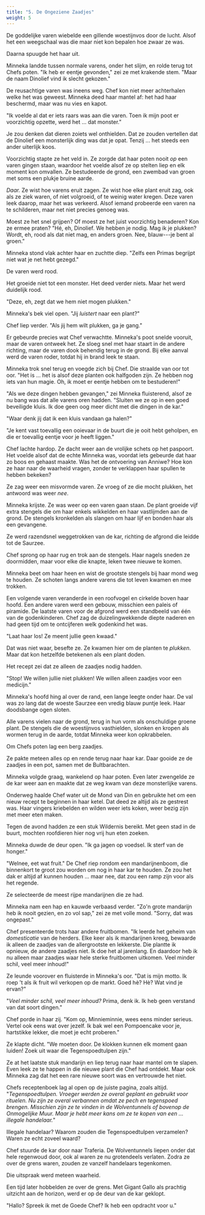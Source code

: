 ```yaml
---
title: "5. De Ongeziene Zaadjes"
weight: 5
---
```


De goddelijke varen wiebelde een gillende woestijnvos door de lucht. Alsof het een weegschaal was die maar niet kon bepalen hoe zwaar ze was. 

Daarna spuugde het haar uit.

Minneka landde tussen normale varens, onder het slijm, en rolde terug tot Chefs poten. "Ik heb er eentje gevonden," zei ze met krakende stem. "Maar de naam Dinolief vind ik slecht gekozen."

De reusachtige varen was ineens weg. Chef kon niet meer achterhalen welke het was geweest. Minneka deed haar mantel af: het had haar beschermd, maar was nu vies en kapot.

"Ik voelde al dat er iets raars was aan die varen. Toen ik mijn poot er voorzichtig opzette, werd het ... dat monster."

Je zou denken dat dieren zoiets wel onthielden. Dat ze zouden vertellen dat de Dinolief een monsterlijk ding was dat je opat. Tenzij ... het steeds een ander uiterlijk koos.

Voorzichtig stapte ze het veld in. Ze zorgde dat haar poten nooit _op_ een varen gingen staan, waardoor het voelde alsof ze op stelten liep en elk moment kon omvallen. Ze bestudeerde de grond, een zwembad van groen met soms een plukje bruine aarde.

_Daar._ Ze wist hoe varens eruit zagen. Ze wist hoe elke plant eruit zag, ook als ze ziek waren, of niet volgroeid, of te weinig water kregen. Deze varen leek daarop, maar het was verkeerd. Alsof iemand probeerde een varen na te schilderen, maar net niet precies genoeg was.

Moest ze het snel grijpen? Of moest ze het juist voorzichtig benaderen? Kon ze ermee praten? "Hé, eh, Dinolief. We hebben je nodig. Mag ik je plukken? Wordt, eh, rood als dat niet mag, en anders groen. Nee, blauw---je bent al groen."

Minneka stond vlak achter haar en zuchtte diep. "Zelfs een Primas begrijpt niet wat je net hebt gezegd."

De varen werd rood.

Het groeide niet tot een monster. Het deed verder niets. Maar het werd duidelijk rood.

"Deze, eh, zegt dat we hem niet mogen plukken."

Minneka's bek viel open. "Jij _luistert_ naar een plant?"

Chef liep verder. "Als jij hem wilt plukken, ga je gang."

Er gebeurde precies wat Chef verwachtte. Minneka's poot snelde vooruit, maar de varen ontweek het. Ze sloeg snel met haar staart in de andere richting, maar de varen dook behendig terug in de grond. Bij elke aanval werd de varen roder, totdat hij in brand leek te staan.

Minneka trok snel terug en voegde zich bij Chef. Die straalde van oor tot oor. "Het is ... het is alsof deze planten ook halfgoden zijn. Ze hebben nog iets van hun magie. Oh, ik moet er eentje hebben om te bestuderen!"

"Als we deze dingen hebben gevangen," zei Minneka fluisterend, alsof ze nu bang was dat alle varens oren hadden. "Sluiten we ze op in een goed beveiligde kluis. Ik doe geen oog meer dicht met die dingen in de kar."

"Waar denk jij dat ik een kluis vandaan ga halen?"

"Je kent vast toevallig een ooievaar in de buurt die je ooit hebt geholpen, en die er toevallig eentje voor je heeft liggen."

Chef lachte hardop. Ze dacht weer aan de vrolijke schets op het paspoort. Het voelde alsof dat de echte Minneka was, voordat iets gebeurde dat haar zo boos en gehaast maakte. Was het de ontvoering van Anniwe? Hoe kon ze haar naar de waarheid vragen, zonder te verklappen haar spullen te hebben bekeken?

Ze zag weer een misvormde varen. Ze vroeg of ze die mocht plukken, het antwoord was weer _nee_.

Minneka krijste. Ze was weer op een varen gaan staan. De plant groeide vijf extra stengels die om haar enkels wikkelden en haar vastlijmden aan de grond. De stengels kronkelden als slangen om haar lijf en bonden haar als een gevangene.

Ze werd razendsnel weggetrokken van de kar, richting de afgrond die leidde tot de Saurzee.

Chef sprong op haar rug en trok aan de stengels. Haar nagels sneden ze doormidden, maar voor elke die knapte, leken twee nieuwe te komen. 

Minneka beet om haar heen en wist de grootste stengels bij haar mond weg te houden. Ze schoten langs andere varens die tot leven kwamen en mee trokken.

Een volgende varen veranderde in een roofvogel en cirkelde boven haar hoofd. Een andere varen werd een gebouw, misschien een paleis of piramide. De laatste varen voor de afgrond werd een standbeeld van één van de godenkinderen. Chef zag de duizelingwekkende diepte naderen en had geen tijd om te ontcijferen welk godenkind het was.

"Laat haar los! Ze meent jullie geen kwaad."

Dat was niet waar, besefte ze. Ze kwamen hier om de planten te _plukken_. Maar dat kon hetzelfde betekenen als een plant doden. 

Het recept zei dat ze alleen de zaadjes nodig hadden. 

"Stop! We willen jullie niet plukken! We willen alleen zaadjes voor een medicijn."

Minneka's hoofd hing al over de rand, een lange leegte onder haar. De val was zo lang dat de woeste Saurzee een vredig blauw puntje leek. Haar doodsbange ogen sloten.

Alle varens vielen naar de grond, terug in hun vorm als onschuldige groene plant. De stengels die de woestijnvos vasthielden, slonken en kropen als wormen terug in de aarde, totdat Minneka weer kon opkrabbelen.

Om Chefs poten lag een berg zaadjes.

Ze pakte meteen alles op en rende terug naar haar kar. Daar gooide ze de zaadjes in een pot, samen met de Bultbarachten.

Minneka volgde graag, wankelend op haar poten. Even later zwengelde ze de kar weer aan en maakte dat ze weg kwam van deze monsterlijke varens.

Onderweg haalde Chef water uit de Mond van Din en gebruikte het om een nieuw recept te beginnen in haar ketel. Dat deed ze altijd als ze gestrest was. Haar vingers kriebelden en wilden weer iets koken, weer bezig zijn met meer eten maken.

Tegen de avond hadden ze een stuk Wildernis bereikt. Met geen stad in de buurt, mochten roofdieren hier nog vrij hun eten zoeken. 

Minneka duwde de deur open. "Ik ga jagen op voedsel. Ik sterf van de honger."

"Welnee, eet wat fruit." De Chef riep rondom een mandarijnenboom, die binnenkort te groot zou worden om nog in haar kar te houden. Ze zou het dak er altijd af kunnen houden ... maar nee, dat zou een ramp zijn voor als het regende. 

Ze selecteerde de meest rijpe mandarijnen die ze had.

Minneka nam een hap en kauwde verbaasd verder. "Zo'n grote mandarijn heb ik nooit gezien, en zo vol sap," zei ze met volle mond. "Sorry, dat was ongepast."

Chef presenteerde trots haar andere fruitbomen. "Ik leerde het geheim van _domesticatie_ van de herders. Elke keer als ik mandarijnen kreeg, bewaarde ik alleen de zaadjes van de allergrootste en lekkerste. Die plantte ik opnieuw, de andere zaadjes niet. Ik doe het al jarenlang. En daardoor heb ik nu alleen maar zaadjes waar hele sterke fruitbomen uitkomen. Veel minder schil, veel meer inhoud!"

Ze leunde voorover en fluisterde in Minneka's oor. "Dat is mijn motto. Ik roep 't als ik fruit wil verkopen op de markt. Goed hè? Hè? Wat vind je ervan?"

"_Veel minder schil, veel meer inhoud?_ Prima, denk ik. Ik heb geen verstand van dat soort dingen."

Chef porde in haar zij. "Kom op, Minnieminnie, wees eens minder serieus. Vertel ook eens wat over jezelf. Ik bak wel een Pompoencake voor je, hartstikke lekker, die moet je echt proberen."

Ze klapte dicht. "We moeten door. De klokken kunnen elk moment gaan luiden! Zoek uit waar die Tegenspoedtulpen zijn." 

Ze at het laatste stuk mandarijn en liep terug naar haar mantel om te slapen. Even leek ze te happen in die nieuwe plant die Chef had ontdekt. Maar ook Minneka zag dat het een rare nieuwe soort was en vertrouwde het niet.

Chefs receptenboek lag al open op de juiste pagina, zoals altijd. "_Tegenspoedtulpen. Vroeger werden ze overal geplant en gebruikt voor rituelen. Nu zijn ze overal verbannen omdat ze pech en tegenspoed brengen. Misschien zijn ze te vinden in de Wolventunnels of bovenop de Onmogelijke Muur. Maar je hebt meer kans om ze te kopen van een ... illegale handelaar._"

Illegale handelaar? Waarom zouden die Tegenspoedtulpen verzamelen? Waren ze echt zoveel waard? 

Chef stuurde de kar door naar Traferia. De Wolventunnels liepen onder dat hele regenwoud door, ook al waren ze nu grotendeels verlaten. Zodra ze over de grens waren, zouden ze vanzelf handelaars tegenkomen.

Die uitspraak werd meteen waarheid.

Een tijd later hobbelden ze over de grens. Met Gigant Gallo als prachtig uitzicht aan de horizon, werd er op de deur van de kar geklopt. 

"Hallo? Spreek ik met de Goede Chef? Ik heb een opdracht voor u."